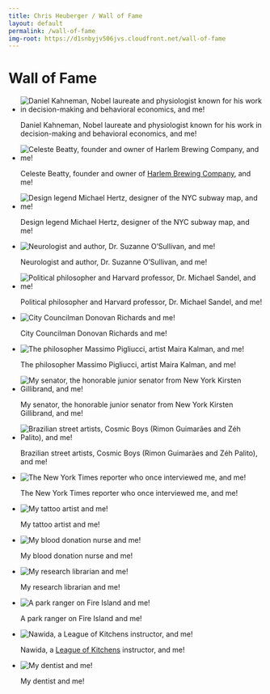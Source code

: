 ```yaml
---
title: Chris Heuberger / Wall of Fame
layout: default
permalink: /wall-of-fame
img-root: https://d1snbyjv506jvs.cloudfront.net/wall-of-fame
---
```


<div class="main-content">

  <h1 class="page-title">Wall of Fame</h1>
  
  <section class="list-wrapper">
    <ul class="list-mc">
      <li class="list-mc__item">
        <img class="list-mc__img" src="{{ page.img-root }}/daniel-kahneman-resized.jpg" alt="Daniel Kahneman, Nobel laureate and physiologist known for his work in decision-making and behavioral economics, and me!" loading="lazy">
        <div class="list-mc__text">
          <p class="small">Daniel Kahneman, Nobel laureate and physiologist known for his work in decision-making and behavioral economics, and me!</p>
        </div>
      </li>
      <li class="list-mc__item">
        <img class="list-mc__img" src="{{ page.img-root }}/celeste-beatty-resized.jpg" alt="Celeste Beatty, founder and owner of Harlem Brewing Company, and me!" loading="lazy">
        <div class="list-mc__text">
          <p class="small">Celeste Beatty, founder and owner of <a class="text-link" href="https://www.harlembrewing.com/" target="_blank" rel="noopener">Harlem Brewing Company</a>, and me!</p>
        </div>
      </li>
      <li class="list-mc__item">
        <img class="list-mc__img" src="{{ page.img-root }}/michael-hertz-resized.jpg" alt="Design legend Michael Hertz, designer of the NYC subway map, and me!" loading="lazy">
        <div class="list-mc__text">
          <p class="small">Design legend Michael Hertz, designer of the NYC subway map, and me!</p>
        </div>
      </li>
      <li class="list-mc__item">
        <img class="list-mc__img" src="{{ page.img-root }}/suzanne-o-sullivan-resized.jpg" alt="Neurologist and author, Dr. Suzanne O’Sullivan, and me!" loading="lazy">
        <div class="list-mc__text">
          <p class="small">Neurologist and author, Dr. Suzanne O’Sullivan, and me!</p>
        </div>
      </li>
      <li class="list-mc__item">
        <img class="list-mc__img" src="{{ page.img-root }}/michael-sandel-resized.jpg" alt="Political philosopher and Harvard professor, Dr. Michael Sandel, and me!" loading="lazy">
        <div class="list-mc__text">
          <p class="small">Political philosopher and Harvard professor, Dr. Michael Sandel, and me!</p>
        </div>
      </li>
      <li class="list-mc__item">
        <img class="list-mc__img" src="{{ page.img-root }}/donovan-richards-resized.jpg" alt="City Councilman Donovan Richards and me!" loading="lazy">
        <div class="list-mc__text">
          <p class="small">City Councilman Donovan Richards and me!</p>
        </div>
      </li>
      <li class="list-mc__item">
        <img class="list-mc__img" src="{{ page.img-root }}/massimo-pigliucci-maira-kalman-resized.jpg" alt="The philosopher Massimo Pigliucci, artist Maira Kalman, and me!" loading="lazy">
        <div class="list-mc__text">
          <p class="small">The philosopher Massimo Pigliucci, artist Maira Kalman, and me!</p>
        </div>
      </li>
      <li class="list-mc__item">
        <img class="list-mc__img" src="{{ page.img-root }}/kirsten-gillibrand-resized.jpg" alt="My senator, the honorable junior senator from New York Kirsten Gillibrand, and me!" loading="lazy">
        <div class="list-mc__text">
          <p class="small">My senator, the honorable junior senator from New York Kirsten Gillibrand, and me!</p>
        </div>
      </li>
      <li class="list-mc__item">
        <img class="list-mc__img" src="{{ page.img-root }}/cosmic-boys-resized.jpg" alt="Brazilian street artists, Cosmic Boys (Rimon Guimarães and Zéh Palito), and me!" loading="lazy">
        <div class="list-mc__text">
          <p class="small">Brazilian street artists, Cosmic Boys (Rimon Guimarães and Zéh Palito), and me!</p>
        </div>
      </li>
      <li class="list-mc__item">
        <img class="list-mc__img" src="{{ page.img-root }}/matt-a-v-chaban-resized.jpg" alt="The New York Times reporter who once interviewed me, and me!" loading="lazy">
        <div class="list-mc__text">
          <p class="small">The New York Times reporter who once interviewed me, and me!</p>
        </div>
      </li>
      <li class="list-mc__item">
        <img class="list-mc__img" src="{{ page.img-root }}/tattoo-artist-resized.jpg" alt="My tattoo artist and me!" loading="lazy">
        <div class="list-mc__text">
          <p class="small">My tattoo artist and me!</p>
        </div>
      </li>
      <li class="list-mc__item">
        <img class="list-mc__img" src="{{ page.img-root }}/blood-donation-nurse-resized.jpg" alt="My blood donation nurse and me!" loading="lazy">
        <div class="list-mc__text">
          <p class="small">My blood donation nurse and me!</p>
        </div>
      </li>
      <li class="list-mc__item">
        <img class="list-mc__img" src="{{ page.img-root }}/brooklyn-historical-society-resized.jpg" alt="My research librarian and me!" loading="lazy">
        <div class="list-mc__text">
          <p class="small">My research librarian and me!</p>
        </div>
      </li>
      <li class="list-mc__item">
        <img class="list-mc__img" src="{{ page.img-root }}/fire-island-park-ranger-resized.jpg" alt="A park ranger on Fire Island and me!" loading="lazy">
        <div class="list-mc__text">
          <p class="small">A park ranger on Fire Island and me!</p>
        </div>
      </li>
      <li class="list-mc__item">
        <img class="list-mc__img" src="{{ page.img-root }}/nawida-resized.jpg" alt="Nawida, a League of Kitchens instructor, and me!" loading="lazy">
        <div class="list-mc__text">
          <p class="small">Nawida, a <a class="text-link" href="https://www.leagueofkitchens.com/" target="_blank" rel="noopener">League of Kitchens</a> instructor, and me!</p>
        </div>
      </li>
      <li class="list-mc__item">
        <img class="list-mc__img" src="{{ page.img-root }}/dentist-resized.jpg" alt="My dentist and me!" loading="lazy">
        <div class="list-mc__text">
          <p class="small">My dentist and me!</p>
        </div>
      </li>
    </ul>
  </section>

</div>